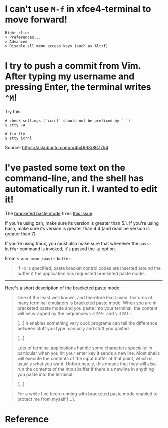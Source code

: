 # I can't use `M-f` in xfce4-terminal to move forward!

    Right-click
    > Preferences...
    > Advanced
    > Disable all menu access keys (such as Alt+f)

# I try to push a commit from Vim.  After typing my username and pressing Enter, the terminal writes `^M`!

Try this:

    # check settings (`icrnl` should not be prefixed by `-`)
    $ stty -a

    # fix tty
    $ stty icrnl

Source: <https://askubuntu.com/a/454663/867754>

# I've pasted some text on the command-line, and the shell has automatically run it.  I wanted to edit it!

The [bracketed paste mode][1] fixes [this issue][2].

If you're using zsh, make sure its version is greater than 5.1.
If you're using  bash, make sure its  version is greater than  4.4 (and readline
version is greater than 7).

If you're using  tmux, you must also make sure  that whenever the `paste-buffer`
command is invoked, it's passed the `-p` option.

From `$ man tmux /paste-buffer`:

> If -p is specified, paste bracket control codes are inserted around the buffer
> if the application has requested bracketed paste mode.

---

Here's a short description of the bracketed paste mode:

> One  of the  least well  known,  and therefore  least used,  features of  many
> terminal emulators is bracketed paste mode.
> When you  are in bracketed  paste mode and you  paste into your  terminal, the
> content will be wrapped by the sequences `\e[200~` and `\e[201~`.
>
> [...] it enables something very cool: programs can tell the difference between
> stuff you type manually and stuff you pasted.
>
> [...]
>
> Lots of terminal applications handle  some characters specially: in particular
> when you hit your enter key it sends a newline.
> Most shells will execute the contents of the input buffer at that point, which
> is usually what you want.
> Unfortunately, this  means that they will  also run the contents  of the input
> buffer if there's a newline in anything you paste into the terminal.
>
> [...]

> For a while I've been running with  bracketed paste mode enabled to protect me
> from myself [...].

##
# Reference

[1]: https://cirw.in/blog/bracketed-paste
[2]: https://unix.stackexchange.com/a/230784/289772
